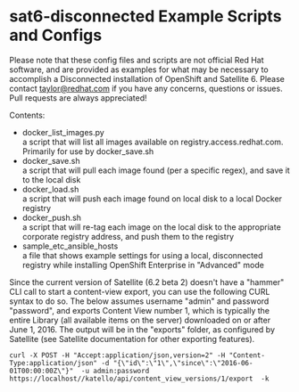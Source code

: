 # sat6-disconnected Example Scripts and Configs

Please note that these config files and scripts are not official Red Hat software, and are provided as examples for what may be necessary to accomplish a Disconnected installation of OpenShift and Satellite 6.  Please contact taylor@redhat.com if you have any concerns, questions or issues.  Pull requests are always appreciated!

Contents:

* docker_list_images.py  
a script that will list all images available on registry.access.redhat.com.  Primarily for use by docker_save.sh  
* docker_save.sh  
a script that will pull each image found (per a specific regex), and save it to the local disk  
* docker_load.sh   
a script that will push each image found on local disk to a local Docker registry  
*  docker_push.sh  
a script that will re-tag each image on the local disk to the appropriate corporate registry address, and push them to the registry  
* sample_etc_ansible_hosts  
a file that shows example settings for using a local, disconnected registry while installing OpenShift Enterprise in "Advanced" mode  


Since the current version of Satellite (6.2 beta 2) doesn't have a "hammer" CLI call to start a content-view export, you can use the following CURL syntax to do so.  The below assumes username "admin" and password "password", and exports Content View number 1, which is typically the entire Library (all available items on the server) downloaded on or after June 1, 2016.  The output will be in the "exports" folder, as configured by Satellite (see Satellite documentation for other exporting features).  
  
`curl -X POST -H "Accept:application/json,version=2" -H "Content-Type:application/json" -d "{\"id\":\"1\",\"since\":\"2016-06-01T00:00:00Z\"}"  -u admin:password https://localhost//katello/api/content_view_versions/1/export  -k`
